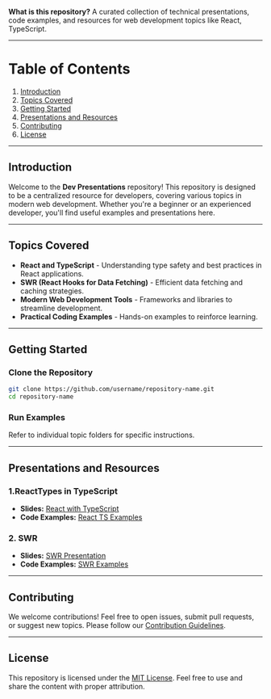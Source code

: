 **What is this repository?**
A curated collection of technical presentations, code examples, and resources for web development topics like React, TypeScript.



---

# Table of Contents
1. [Introduction](#introduction)
2. [Topics Covered](#topics-covered)
3. [Getting Started](#getting-started)
4. [Presentations and Resources](#presentations-and-resources)
5. [Contributing](#contributing)
6. [License](#license)

---

## Introduction
Welcome to the **Dev Presentations** repository! This repository is designed to be a centralized resource for developers, covering various topics in modern web development. Whether you're a beginner or an experienced developer, you'll find useful examples and presentations here.

---

## Topics Covered
- **React and TypeScript** - Understanding type safety and best practices in React applications.
- **SWR (React Hooks for Data Fetching)** - Efficient data fetching and caching strategies.
- **Modern Web Development Tools** - Frameworks and libraries to streamline development.
- **Practical Coding Examples** - Hands-on examples to reinforce learning.

---

## Getting Started
### Clone the Repository
```bash
git clone https://github.com/username/repository-name.git
cd repository-name
```

### Run Examples
Refer to individual topic folders for specific instructions.

---

## Presentations and Resources
### 1.ReactTypes in TypeScript
- **Slides:** [React with TypeScript](./docs/topics/react_types_guide.md)
- **Code Examples:** [React TS Examples](./docs/example/React.Profiler.js)

### 2. SWR
- **Slides:** [SWR Presentation](./docs/topics/swr_guide_documentation.md)
- **Code Examples:** [SWR Examples](./examples/OptimisticUI_SWR.js)

---

## Contributing
We welcome contributions! Feel free to open issues, submit pull requests, or suggest new topics. Please follow our [Contribution Guidelines](CONTRIBUTING.md).

---

## License
This repository is licensed under the [MIT License](LICENSE). Feel free to use and share the content with proper attribution.
